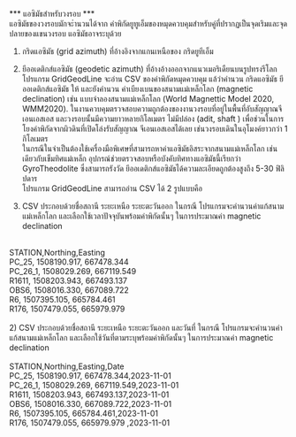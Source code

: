 *** แอซิมัธสำหรับวงรอบ ***</br>
แอซิมัธของวงรอบมักจะำนวนได้จาก ค่าพิกัดยูทูเอ็มของหมุดควบคุมสำหรับคู่ที่ปรากฏเป็นจุดเริมและจุดปลายของแขนวงรอบ แอซิมัธอาจระบุด้วย </br>
1) กริดแอซิมัธ (grid azimuth) ที่อ้างอิงจากแกนเหนือของ กริดยูทีเอ็ม</br>
2) ยีออเดติกส์แอซิมัธ (geodetic azimuth) ที่อ้างอ้างออกจากแนวเมอริเดืยนบนรูปทรงรีโลก </br>
โปรแกรม GridGeodLine จะอ่าน CSV ของค่าพิกัดหมุดควบคุม แล้วำคำนวน  กริดแอซิมัธ ยีออเดติกส์แอซิมัธ ให้ และยังคำนวน ค่าเบียงเบนของสนามแม่เหล็กโลก (magnetic declination)  เช่น แบบจำลองสนามแม่เหล็กโลก (World Magnettic Model 2020, WMM2020). ในงานควบคุมตรวจสอบความถูกต้องของงานวงรอบที่อยู่ในพื้นที่อับสัญญาณจีเอนเอสเอส และวงรอบนั้นมีความยาวหลายกิโลเมตร ไม่มีปล่อง (adit, shaft ) เพื่อช่วนในการโยงค่าพิกัดจากผิวดินที่เปิดโล่งรับสัญญาณ จีเอนเอสเอสได้เลย เช่นวงรอบเดินในอุโมงค์ยาวกว่า 1 กิโลเมตร</br>
ในกรณีในจำเป็นต้องใช้เครื่องมือพิเศษที่สามารถหาค่าแอซิมัธอิสระจากสนามแม่เหล็กโลก เช่นเดียวกับเข็มทิศแม่เหล็ก อุปกรณ์ช่วยตรวจสอบหรือบังคับทิศทางแอซิมัธนี้เรียกว่า GyroTheodolite ซึ่งสามารถรังวัด ยีออเดติกส์แอซิมัธได้ความละเอียดถูกต้องสูงถึง 5-30 ฟิลิปดาร</br>
โปรแกรม GridGeodLine สามารถอ่าน CSV ได้ 2 รูปแบบคือ</br>

1) CSV ประกอบด้วยชื่อสถานี ระยะเหนือ ระยะตะวันออก ในกรณี โปรแกรมจะคำนวนค่าแก้สนามแม่เหล็กโลก และเลือกใช้เวลาปัจจุบันพร้อมค่าพิกัดนั้นๆ ในการประมาณค่า magnetic declination</br>
</br>
STATION,Northing,Easting</br>
PC_25, 1508190.917, 667478.344</br>
PC_26_1, 1508029.269, 667119.549</br>
R1611, 1508203.943, 667493.137</br>
OBS6, 1508016.330, 667089.722</br>
R6, 1507395.105, 665784.461</br>
R176, 1507479.055, 665979.979</br>
</br>
2) CSV ประกอบด้วยชื่อสถานี ระยะเหนือ ระยะตะวันออก และวันที่ ในกรณี โปรแกรมจะคำนวนค่าแก้สนามแม่เหล็กโลก และเลือกใช้วันที่ตามระบุพร้อมค่าพิกัดนั้นๆ ในการประมาณค่า magnetic declination</br>
</br>
STATION,Northing,Easting,Date</br>
PC_25, 1508190.917, 667478.344,2023-11-01</br>
PC_26_1, 1508029.269, 667119.549,2023-11-01</br>
R1611, 1508203.943, 667493.137,2023-11-01</br>
OBS6, 1508016.330, 667089.722,2023-11-01</br>
R6, 1507395.105, 665784.461,2023-11-01</br>
R176, 1507479.055, 665979.979 ,2023-11-01</br>
